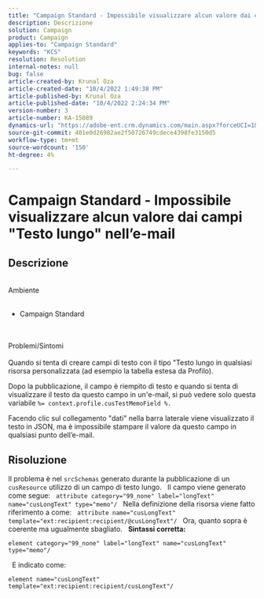 ```yaml
---
title: "Campaign Standard - Impossibile visualizzare alcun valore dai campi \"Testo lungo\" nell'e-mail"
description: Descrizione
solution: Campaign
product: Campaign
applies-to: "Campaign Standard"
keywords: "KCS"
resolution: Resolution
internal-notes: null
bug: false
article-created-by: Krunal Oza
article-created-date: "10/4/2022 1:49:38 PM"
article-published-by: Krunal Oza
article-published-date: "10/4/2022 2:24:34 PM"
version-number: 3
article-number: KA-15089
dynamics-url: "https://adobe-ent.crm.dynamics.com/main.aspx?forceUCI=1&pagetype=entityrecord&etn=knowledgearticle&id=7a695e5f-eb43-ed11-bba2-002248086735"
source-git-commit: 401e0d26982ae2f50726749cdece4398fe3150d5
workflow-type: tm+mt
source-wordcount: '150'
ht-degree: 4%

---
```


# Campaign Standard - Impossibile visualizzare alcun valore dai campi &quot;Testo lungo&quot; nell’e-mail

## Descrizione

<br>Ambiente<br><br>
- Campaign Standard



<br><br>Problemi/Sintomi<br><br>
Quando si tenta di creare campi di testo con il tipo &quot;Testo lungo in qualsiasi risorsa personalizzata (ad esempio la tabella estesa da Profilo).

Dopo la pubblicazione, il campo è riempito di testo e quando si tenta di visualizzare il testo da questo campo in un&#39;e-mail, si può vedere solo questa variabile `%= context.profile.cusTestMemoField %.`

Facendo clic sul collegamento &quot;dati&quot; nella barra laterale viene visualizzato il testo in JSON, ma è impossibile stampare il valore da questo campo in qualsiasi punto dell’e-mail.


## Risoluzione


Il problema è nel `srcSchemas` generato durante la pubblicazione di un `cusResource` utilizzo di un campo di testo lungo.
 
Il campo viene generato come segue:
 
`attribute category="99_none" label="longText" name="cusLongText" type="memo"/`
 
Nella definizione della risorsa viene fatto riferimento a come:
 
`attribute name="cusLongText" template="ext:recipient:recipient/@cusLongText"/`
 
Ora, quanto sopra è coerente ma ugualmente sbagliato.
 
<b>Sintassi corretta:</b>


```
element category="99_none" label="longText" name="cusLongText" type="memo"/
```


 
E indicato come:


```
element name="cusLongText" template="ext:recipient:recipient/cusLongText"/
```

